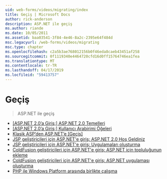 ```yaml
---
uid: web-forms/videos/migrating/index
title: Geçiş | Microsoft Docs
author: rick-anderson
description: ASP.NET ile geçiş
ms.author: riande
ms.date: 10/05/2011
ms.assetid: baa03541-3f84-4e46-8a2c-2395e64f484d
msc.legacyurl: /web-forms/videos/migrating
msc.type: chapter
ms.openlocfilehash: c2a5b3ae768012156b0f46eda8caeb43451af258
ms.sourcegitcommit: 0f1119340e4464720cfd16d0ff15764746ea1fea
ms.translationtype: MT
ms.contentlocale: tr-TR
ms.lasthandoff: 04/17/2019
ms.locfileid: "59413757"
---
```

# <a name="migrating"></a>Geçiş

> ASP.NET ile geçiş


- [[ASP.NET 2.0’a Giriş:] ASP.NET 2.0 Temelleri](intro-to-aspnet-20-aspnet-20-fundamentals.md)
- [[ASP.NET 2.0’a Giriş:] Kullanıcı Arabirimi Öğeleri](intro-to-aspnet-20-user-interface-elements.md)
- [Klasik ASP’den ASP.NET’e [Geçiş]](migrating-from-classic-asp-to-aspnet.md)
- [JSP geliştiricileri için ASP.NET'e giriş: ASP.NET 2.0 Hoş Geldiniz](intro-to-aspnet-for-jsp-developers-welcome-to-aspnet-20.md)
- [JSP geliştiricileri için ASP.NET'e giriş: Uygulamaları oluşturma](intro-to-aspnet-for-jsp-developers-building-applications.md)
- [ColdFusion geliştiricileri için ASP.NET'e giriş: ASP.NET için topluluğunun ekleme](intro-to-aspnet-for-coldfusion-developers-adding-aspnet-to-your-repertoire.md)
- [ColdFusion geliştiricileri için ASP.NET'e giriş: ASP.NET uygulaması oluşturma](introduction-to-aspnet-for-coldfusion-developers-building-an-aspnet-application.md)
- [PHP ile Windows Platform arasında birlikte çalışma](interop-between-php-and-the-windows-platform.md)
